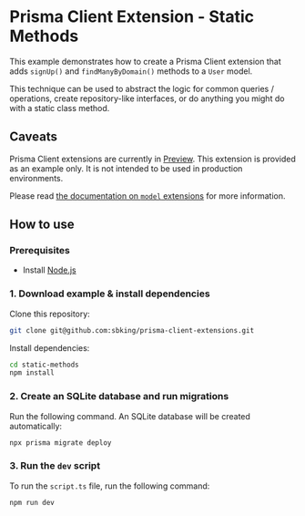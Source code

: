 # Prisma Client Extension - Static Methods

This example demonstrates how to create a Prisma Client extension that adds `signUp()` and `findManyByDomain()` methods to a `User` model.

This technique can be used to abstract the logic for common queries / operations, create repository-like interfaces, or do anything you might do with a static class method.

## Caveats

Prisma Client extensions are currently in [Preview](https://www.prisma.io/docs/about/prisma/releases#preview). This extension is provided as an example only. It is not intended to be used in production environments.

Please read [the documentation on `model` extensions](https://www.prisma.io/docs/concepts/components/prisma-client/client-extensions/model) for more information.

## How to use

### Prerequisites

- Install [Node.js](https://nodejs.org/en/download/)

### 1. Download example & install dependencies

Clone this repository:

```sh
git clone git@github.com:sbking/prisma-client-extensions.git
```

Install dependencies:

```sh
cd static-methods
npm install
```

### 2. Create an SQLite database and run migrations

Run the following command. An SQLite database will be created automatically:

```sh
npx prisma migrate deploy
```

### 3. Run the `dev` script

To run the `script.ts` file, run the following command:

```sh
npm run dev
```
